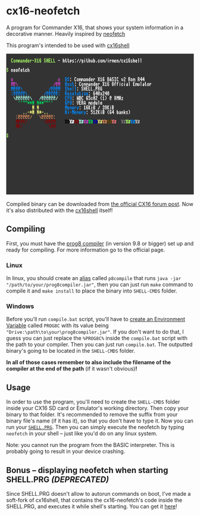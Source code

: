 # cx16-neofetch
A program for Commander X16, that shows your system information in a decorative manner.  Heavily inspired by [neofetch](https://github.com/dylanaraps/neofetch)

This program's intended to be used with [cx16shell](https://github.com/irmen/cx16shell)

![neofetch screenshot](./.READMErsc/screenshot.png "Screenshot of the neofetch running in X16 emulator")

Compiled binary can be downloaded from [the official CX16 forum post](https://cx16forum.com/forum/viewtopic.php?t=6769). Now it's also distributed with the [cx16shell](https://cx16forum.com/forum/viewtopic.php?t=6293) itself!

## Compiling
First, you must have the [prog8 compiler](https://github.com/irmen/prog8) (in version 9.8 or bigger) set up and ready for compiling. For more information go to the official page.

### Linux
In linux, you should create an [alias](https://en.wikipedia.org/wiki/Alias_(command)#Creating_aliases) called `p8compile` that runs `java -jar "/path/to/your/prog8compiler.jar"`, then you can just run `make` command to compile it and `make install` to place the binary into `SHELL-CMDS` folder.

### Windows
Before you'll run `compile.bat` script, you'll have to [create an Environment Variable](https://docs.oracle.com/en/database/oracle/machine-learning/oml4r/1.5.1/oread/creating-and-modifying-environment-variables-on-windows.html#GUID-DD6F9982-60D5-48F6-8270-A27EC53807D0) called `PROG8C` with its value being `"Drive:\path\to\your\prog8compiler.jar"`. If you don't want to do that, I guess you can just replace the `%PROG8C%` inside the `compile.bat` script with the path to your compiler. Then you can just run `compile.bat`. The outputted binary's going to be located in the `SHELL-CMDS` folder.

**In all of those cases remember to also include the filename of the compiler at the end of the path** (if it wasn't obvious)**!**

## Usage
In order to use the program, you'll need to create the `SHELL-CMDS` folder inside your CX16 SD card or Emulator's working directory. Then copy your binary to that folder. It's recommended to remove the suffix from your binary file's name (if it has it), so that you don't have to type it.
Now you can run your [`SHELL.PRG`](https://github.com/irmen/cx16shell). Then you can simply execute the neofetch by typing `neofetch` in your shell – just like you'd do on any linux system. 

Note: you cannot run the program from the BASIC interpreter. This is probably going to result in your device crashing.

## Bonus – displaying neofetch when starting SHELL.PRG *(DEPRECATED)*
Since SHELL.PRG doesn't allow to autorun commands on boot, I've made a soft-fork of cx16shell, that contains the cx16-neofetch's code inside the SHELL.PRG, and executes it while shell's starting. You can get it [here](https://github.com/adiee5/cx16shell-with-neofetch)!